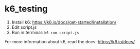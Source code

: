 # k6_testing

1. Install k6: https://k6.io/docs/get-started/installation/
2. Edit script.js
3. Run in terminal: `k6 run script.js`


For more information about k6, read the docs: https://k6.io/docs/